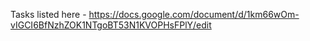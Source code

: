 Tasks listed here - https://docs.google.com/document/d/1km66wOm-vIGCI6BfNzhZOK1NTgoBT53N1KVOPHsFPlY/edit

